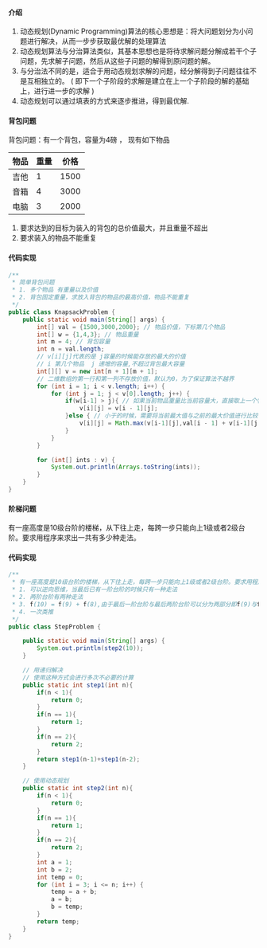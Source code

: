 #### 介绍
1. 动态规划(Dynamic Programming)算法的核心思想是：将大问题划分为小问题进行解决，从而一步步获取最优解的处理算法
2. 动态规划算法与分治算法类似，其基本思想也是将待求解问题分解成若干个子问题，先求解子问题，然后从这些子问题的解得到原问题的解。
3. 与分治法不同的是，适合于用动态规划求解的问题，经分解得到子问题往往不是互相独立的。 ( 即下一个子阶段的求解是建立在上一个子阶段的解的基础上，进行进一步的求解 )
4. 动态规划可以通过填表的方式来逐步推进，得到最优解.

#### 背包问题
背包问题：有一个背包，容量为4磅 ， 现有如下物品


物品 | 重量 | 价格
---|---|---
吉他 | 1 | 1500
音箱 | 4 | 3000
电脑 | 3 | 2000
1. 要求达到的目标为装入的背包的总价值最大，并且重量不超出
2. 要求装入的物品不能重复

#### 代码实现
```java
/**
 * 简单背包问题
 * 1. 多个物品 有重量以及价值
 * 2. 背包固定重量，求放入背包的物品的最高价值，物品不能重复
 */
public class KnapsackProblem {
	public static void main(String[] args) {
		int[] val = {1500,3000,2000}; // 物品价值，下标第几个物品
		int[] w = {1,4,3}; // 物品重量
		int m = 4; // 背包容量
		int n = val.length;
		// v[i][j]代表的是 j容量的时候能存放的最大的价值
		// i 第几个物品  j 递增的容量,不超过背包最大容量
		int[][] v = new int[n + 1][m + 1];
		// 二维数组的第一行和第一列不存放价值，默认为0，为了保证算法不越界
		for (int i = 1; i < v.length; i++) {
			for (int j = 1; j < v[0].length; j++) {
				if(w[i-1] > j){ // 如果当前物品重量比当前容量大，直接取上一个物品的时候的最大价值
					v[i][j] = v[i - 1][j];
				}else { // 小于的时候，需要将当前最大值与之前的最大价值进行比较
					v[i][j] = Math.max(v[i-1][j],val[i - 1] + v[i-1][j - w[i - 1]]);
				}
			}
		}

		for (int[] ints : v) {
			System.out.println(Arrays.toString(ints));
		}
	}
}
```
#### 阶梯问题
有一座高度是10级台阶的楼梯，从下往上走，每跨一步只能向上1级或者2级台阶。要求用程序来求出一共有多少种走法。
#### 代码实现
```java
/**
 * 有一座高度是10级台阶的楼梯，从下往上走，每跨一步只能向上1级或者2级台阶。要求用程序来求出一共有多少种走法。
 * 1. 可以逆向思维，当最后已有一阶台阶的时候只有一种走法
 * 2. 两阶台阶有两种走法
 * 3. f(10) = f(9) + f(8),由于最后一阶台阶与最后两阶台阶可以分为两部分即f(9)与f(8),十个台阶的走法就为8个台阶月9个台阶走法之和
 * 4. 一次类推
 */
public class StepProblem {

	public static void main(String[] args) {
		System.out.println(step2(10));
	}

	// 用递归解决
	// 使用这种方式会进行多次不必要的计算
	public static int step1(int n){
		if(n < 1){
			return 0;
		}
		if(n == 1){
			return 1;
		}
		if(n == 2){
			return 2;
		}
		return step1(n-1)+step1(n-2);
	}

	// 使用动态规划
	public static int step2(int n){
		if(n < 1){
			return 0;
		}
		if(n == 1){
			return 1;
		}
		if(n == 2){
			return 2;
		}
		int a = 1;
		int b = 2;
		int temp = 0;
		for (int i = 3; i <= n; i++) {
			temp = a + b;
			a = b;
			b = temp;
		}
		return temp;
	}
}

```

